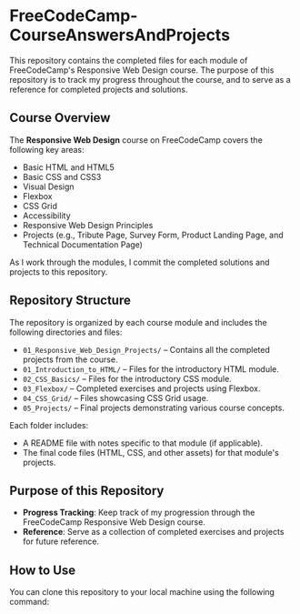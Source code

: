 # FreeCodeCamp-CourseAnswersAndProjects

This repository contains the completed files for each module of FreeCodeCamp's Responsive Web Design course. The purpose of this repository is to track my progress throughout the course, and to serve as a reference for completed projects and solutions.

## Course Overview

The **Responsive Web Design** course on FreeCodeCamp covers the following key areas:
- Basic HTML and HTML5
- Basic CSS and CSS3
- Visual Design
- Flexbox
- CSS Grid
- Accessibility
- Responsive Web Design Principles
- Projects (e.g., Tribute Page, Survey Form, Product Landing Page, and Technical Documentation Page)

As I work through the modules, I commit the completed solutions and projects to this repository.

## Repository Structure

The repository is organized by each course module and includes the following directories and files:
- `01_Responsive_Web_Design_Projects/` – Contains all the completed projects from the course.
- `01_Introduction_to_HTML/` – Files for the introductory HTML module.
- `02_CSS_Basics/` – Files for the introductory CSS module.
- `03_Flexbox/` – Completed exercises and projects using Flexbox.
- `04_CSS_Grid/` – Files showcasing CSS Grid usage.
- `05_Projects/` – Final projects demonstrating various course concepts.

Each folder includes:
- A README file with notes specific to that module (if applicable).
- The final code files (HTML, CSS, and other assets) for that module's projects.

## Purpose of this Repository

- **Progress Tracking**: Keep track of my progression through the FreeCodeCamp Responsive Web Design course.
- **Reference**: Serve as a collection of completed exercises and projects for future reference.

## How to Use

You can clone this repository to your local machine using the following command:

